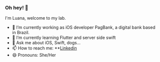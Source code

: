 ### Oh hey! 👋

I'm Luana, welcome to my lab.

- 🔭 I’m currently working as iOS developer PagBank, a digital bank based in Brazil.
- 🌱 I’m currently learning Flutter and server side swift
- 💬 Ask me about iOS, Swift, dogs...
- 📫 How to reach me: **[Linkedin](https://www.linkedin.com/in/luanachen/)
- 😄 Pronouns: She/Her

